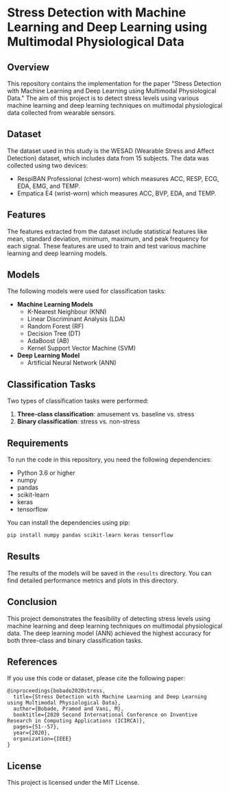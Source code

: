 
# Stress Detection with Machine Learning and Deep Learning using Multimodal Physiological Data

## Overview

This repository contains the implementation for the paper "Stress Detection with Machine Learning and Deep Learning using Multimodal Physiological Data." The aim of this project is to detect stress levels using various machine learning and deep learning techniques on multimodal physiological data collected from wearable sensors.

## Dataset

The dataset used in this study is the WESAD (Wearable Stress and Affect Detection) dataset, which includes data from 15 subjects. The data was collected using two devices:
- RespiBAN Professional (chest-worn) which measures ACC, RESP, ECG, EDA, EMG, and TEMP.
- Empatica E4 (wrist-worn) which measures ACC, BVP, EDA, and TEMP.

## Features

The features extracted from the dataset include statistical features like mean, standard deviation, minimum, maximum, and peak frequency for each signal. These features are used to train and test various machine learning and deep learning models.

## Models

The following models were used for classification tasks:
- **Machine Learning Models**
  - K-Nearest Neighbour (KNN)
  - Linear Discriminant Analysis (LDA)
  - Random Forest (RF)
  - Decision Tree (DT)
  - AdaBoost (AB)
  - Kernel Support Vector Machine (SVM)
- **Deep Learning Model**
  - Artificial Neural Network (ANN)

## Classification Tasks

Two types of classification tasks were performed:
1. **Three-class classification**: amusement vs. baseline vs. stress
2. **Binary classification**: stress vs. non-stress

## Requirements

To run the code in this repository, you need the following dependencies:
- Python 3.6 or higher
- numpy
- pandas
- scikit-learn
- keras
- tensorflow

You can install the dependencies using pip:
```bash
pip install numpy pandas scikit-learn keras tensorflow
```

## Results

The results of the models will be saved in the `results` directory. You can find detailed performance metrics and plots in this directory.

## Conclusion

This project demonstrates the feasibility of detecting stress levels using machine learning and deep learning techniques on multimodal physiological data. The deep learning model (ANN) achieved the highest accuracy for both three-class and binary classification tasks.

## References

If you use this code or dataset, please cite the following paper:
```
@inproceedings{bobade2020stress,
  title={Stress Detection with Machine Learning and Deep Learning using Multimodal Physiological Data},
  author={Bobade, Pramod and Vani, M},
  booktitle={2020 Second International Conference on Inventive Research in Computing Applications (ICIRCA)},
  pages={51--57},
  year={2020},
  organization={IEEE}
}
```

## License

This project is licensed under the MIT License.
